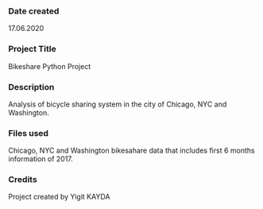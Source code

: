 ### Date created
17.06.2020

### Project Title
Bikeshare Python Project

### Description
Analysis of bicycle sharing system in the city of Chicago, NYC and Washington.

### Files used
Chicago, NYC and Washington bikesahare data that includes first 6 months information of 2017.

### Credits
Project created by Yigit KAYDA

